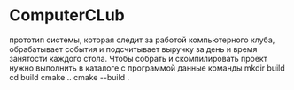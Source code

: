 # ComputerCLub
прототип системы, которая следит за работой компьютерного клуба, обрабатывает события и подсчитывает выручку за день и время занятости каждого стола.
Чтобы собрать и скомпилировать проект нужно выполнить в каталоге с программой данные команды
mkdir build
cd build
cmake ..
cmake --build .
